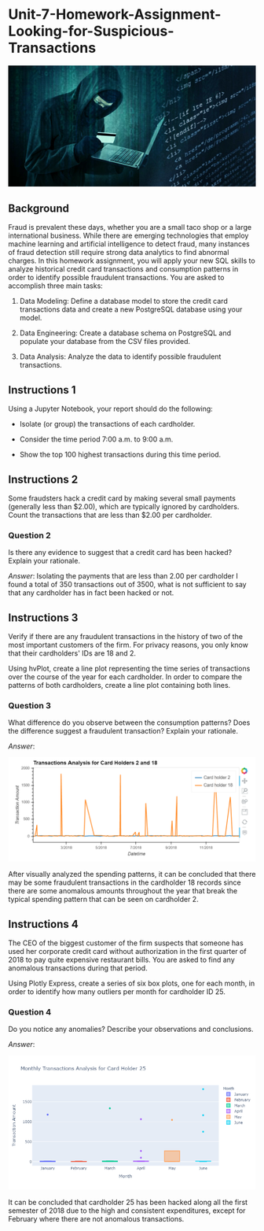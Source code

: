 # Unit-7-Homework-Assignment-Looking-for-Suspicious-Transactions

![fraudster](Images/credit_card_fraudster.jpg)

## Background
Fraud is prevalent these days, whether you are a small taco shop or a large international business. While there are emerging technologies that employ machine learning and artificial intelligence to detect fraud, many instances of fraud detection still require strong data analytics to find abnormal charges.
In this homework assignment, you will apply your new SQL skills to analyze historical credit card transactions and consumption patterns in order to identify possible fraudulent transactions.
You are asked to accomplish three main tasks:


1. Data Modeling: Define a database model to store the credit card transactions data and create a new PostgreSQL database using your model.


2. Data Engineering: Create a database schema on PostgreSQL and populate your  database from the CSV files provided.


3. Data Analysis: Analyze the data to identify possible fraudulent transactions.

## Instructions 1

Using a Jupyter Notebook, your report should do the following:


* Isolate (or group) the transactions of each cardholder.


* Consider the time period 7:00 a.m. to 9:00 a.m.


* Show the top 100 highest transactions during this time period.

## Instructions 2
Some fraudsters hack a credit card by making several small payments (generally less than $2.00), which are typically ignored by cardholders. Count the transactions that are less than $2.00 per cardholder. 

### Question 2
Is there any evidence to suggest that a credit card has been hacked? Explain your rationale.

*Answer*: 
Isolating the payments that are less than 2.00 per cardholder I found a total of 350 transactions out of 3500, what is not sufficient to say that any cardholder has in fact been hacked or not.


## Instructions 3
Verify if there are any fraudulent transactions in the history of two of the most important customers of the firm. For privacy reasons, you only know that their cardholders' IDs are 18 and 2.


Using hvPlot, create a line plot representing the time series of transactions over the course of the year for each cardholder. In order to compare the patterns of both cardholders, create a line plot containing both lines. 

### Question 3

What difference do you observe between the consumption patterns? Does the difference suggest a fraudulent transaction? Explain your rationale.

*Answer*: 

![CardHolder2_18](Images/Analysis_CH_2_18.png)

After visually analyzed the spending patterns, it can be concluded that there may be some fraudulent transactions in the cardholder 18 records since there are some anomalous amounts throughout the year that break the typical spending pattern that can be seen on cardholder 2.


## Instructions 4

The CEO of the biggest customer of the firm suspects that someone has used her corporate credit card without authorization in the first quarter of 2018 to pay quite expensive restaurant bills. You are asked to find any anomalous transactions during that period.


Using Plotly Express, create a series of six box plots, one for each month, in order to identify how many outliers per month for cardholder ID 25.

### Question 4
Do you notice any anomalies? Describe your observations and conclusions.

*Answer*: 

![CardHolder_25](Images/Analysis_Holder25.png)

It can be concluded that cardholder 25 has been hacked along all the first semester of 2018 due to the high and consistent expenditures, except for February where there are not anomalous transactions.